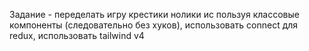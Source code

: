 Задание - переделать игру крестики нолики ис пользуя классовые компоненты (следовательно без хуков), использовать connect для redux, использовать tailwind v4
